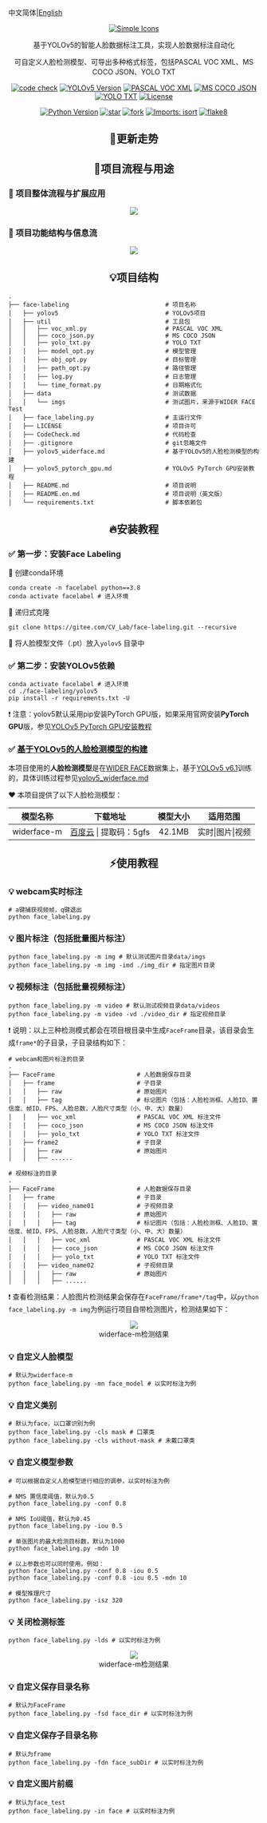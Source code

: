 中文简体|[English](./README.en.md)

<p align="center">
<a href="https://gitee.com/CV_Lab/face-labeling">
<img src="https://pycver.gitee.io/ows-pics/imgs/facelabeling_logo.png" alt="Simple Icons" >
</a>
<p align="center">
    基于YOLOv5的智能人脸数据标注工具，实现人脸数据标注自动化
</p>
<p align="center">
    可自定义人脸检测模型、可导出多种格式标签，包括PASCAL VOC XML、MS COCO JSON、YOLO TXT
</p>
</p>
<p align="center">
<a href="./CodeCheck.md"><img src="https://img.shields.io/badge/CodeCheck-passing-success" alt="code check" /></a>
<a href="https://github.com/ultralytics/yolov5"><img src="https://img.shields.io/badge/YOLOv5-v6.1-blue" alt="YOLOv5 Version" /></a>
<a href="http://host.robots.ox.ac.uk/pascal/VOC/"><img src="https://img.shields.io/badge/PASCAL%20VOC-XML-blue" alt="PASCAL VOC XML" /></a>
<a href="https://cocodataset.org/"><img src="https://img.shields.io/badge/MS%20COCO-JSON-brightgreen" alt="MS COCO JSON" /></a>
<a href="https://pjreddie.com/darknet/"><img src="https://img.shields.io/badge/YOLO-TXT-orange" alt="YOLO TXT" /></a>
<a href="https://gitee.com/CV_Lab/yolov5_rt_tfjs/blob/master/LICENSE"><img src="https://img.shields.io/badge/License-GPL--3.0-blue" alt="License" /></a>
</p>
<p align="center">
<a href="#"><img src="https://img.shields.io/badge/Python-3.8%2B-blue?logo=python" alt="Python Version" /></a>
<a href='https://gitee.com/CV_Lab/face-labeling/stargazers'><img src='https://gitee.com/CV_Lab/face-labeling/badge/star.svg?theme=dark' alt='star'></img></a>
<a href='https://gitee.com/CV_Lab/face-labeling/members'><img src='https://gitee.com/CV_Lab/face-labeling/badge/fork.svg?theme=dark' alt='fork'></img></a>
<a href="https://pycqa.github.io/isort/"><img src="https://img.shields.io/badge/%20imports-isort-%231674b1?style=flat&labelColor=ef8336" alt="Imports: isort"></a>
<a href="https://github.com/PyCQA/flake8"><img src="https://img.shields.io/badge/PyCQA-flake8-brightgreen" alt="flake8"></a>
</p>







<h2 align="center">🚀更新走势</h2>



<h2 align="center">💎项目流程与用途</h2>

### 📌 项目整体流程与扩展应用

<div align="center" >
<img src="https://pycver.gitee.io/ows-pics/imgs/face_labeling_work_flow.png">
</div>

### 📌 项目功能结构与信息流

<div align="center" >
<img src="https://pycver.gitee.io/ows-pics/imgs/face_labeling_work_io.png">
</div>




<h2 align="center">💡项目结构</h2>

```
.
├── face-labeling							# 项目名称
│   ├── yolov5								# YOLOv5项目
│   ├── util								# 工具包
│   │   ├── voc_xml.py						# PASCAL VOC XML
│   │   ├── coco_json.py					# MS COCO JSON
│   │   ├── yolo_txt.py						# YOLO TXT
│   │   ├── model_opt.py					# 模型管理
│   │   ├── obj_opt.py						# 目标管理
│   │   ├── path_opt.py						# 路径管理
│   │   ├── log.py							# 日志管理
│   │   └── time_format.py					# 日期格式化
│   ├── data								# 测试数据
│   │   └── imgs							# 测试图片，来源于WIDER FACE Test
│   ├── face_labeling.py					# 主运行文件
│   ├── LICENSE								# 项目许可
│   ├── CodeCheck.md						# 代码检查
│   ├── .gitignore							# git忽略文件
│   ├── yolov5_widerface.md					# 基于YOLOv5的人脸检测模型的构建
│   ├── yolov5_pytorch_gpu.md				# YOLOv5 PyTorch GPU安装教程
│   ├── README.md							# 项目说明
│   ├── README.en.md						# 项目说明（英文版）
│   └── requirements.txt					# 脚本依赖包
```



<h2 align="center">🔥安装教程</h2>

### ✅ 第一步：安装Face Labeling

📌 创建conda环境

```shell
conda create -n facelabel python==3.8
conda activate facelabel # 进入环境
```

📌 递归式克隆

```shell
git clone https://gitee.com/CV_Lab/face-labeling.git --recursive
```

📌 将人脸模型文件（.pt）放入`yolov5` 目录中



### ✅ 第二步：安装YOLOv5依赖

```shell
conda activate facelabel # 进入环境
cd ./face-labeling/yolov5
pip install -r requirements.txt -U
```

❗ 注意：yolov5默认采用pip安装PyTorch GPU版，如果采用官网安装**PyTorch GPU**版，参见[YOLOv5 PyTorch GPU安装教程](./yolov5_pytorch_gpu.md)



### ✅ [基于YOLOv5的人脸检测模型的构建](./yolov5_widerface.md)

本项目使用的**人脸检测模型**是在[WIDER FACE](http://shuoyang1213.me/WIDERFACE/)数据集上，基于[YOLOv5 v6.1](https://github.com/ultralytics/yolov5)训练的，具体训练过程参见[yolov5_widerface.md](./yolov5_widerface.md)

❤️ 本项目提供了以下人脸检测模型：

|  模型名称   |                           下载地址                           | 模型大小 |     适用范围     |
| :---------: | :----------------------------------------------------------: | :------: | :--------------: |
| widerface-m | [百度云](https://pan.baidu.com/s/19cIqLc05EbyxxEVMX7Lr3g) \| 提取码：5gfs |  42.1MB  | 实时\|图片\|视频 |




<h2 align="center">⚡使用教程</h2>

### 💡 webcam实时标注

```shell
# a键捕获视频帧，q键退出
python face_labeling.py
```



### 💡 图片标注（包括批量图片标注）

```shell
python face_labeling.py -m img # 默认测试图片目录data/imgs
python face_labeling.py -m img -imd ./img_dir # 指定图片目录
```



### 💡 视频标注（包括批量视频标注）

```shell
python face_labeling.py -m video # 默认测试视频目录data/videos
python face_labeling.py -m video -vd ./video_dir # 指定视频目录
```

❗ 说明：以上三种检测模式都会在项目根目录中生成`FaceFrame`目录，该目录会生成`frame*`的子目录，子目录结构如下：

```
# webcam和图片标注的目录
.
├── FaceFrame						# 人脸数据保存目录
│   ├── frame						# 子目录
│   │   ├── raw						# 原始图片
│   │   ├── tag						# 标记图片（包括：人脸检测框、人脸ID、置信度、帧ID、FPS、人脸总数，人脸尺寸类型（小、中、大）数量）
│   │   ├── voc_xml					# PASCAL VOC XML 标注文件
│   │   ├── coco_json				# MS COCO JSON 标注文件
│   │   ├── yolo_txt				# YOLO TXT 标注文件
│   ├── frame2						# 子目录
│   │   ├── raw						# 原始图片
│   │   ├── ......
```



```
# 视频标注的目录
.
├── FaceFrame						# 人脸数据保存目录
│   ├── frame						# 子目录
│	│   ├── video_name01			# 子视频目录
│   │   │   ├── raw					# 原始图片
│   │   │   ├── tag					# 标记图片（包括：人脸检测框、人脸ID、置信度、帧ID、FPS、人脸总数，人脸尺寸类型（小、中、大）数量）
│   │   │   ├── voc_xml				# PASCAL VOC XML 标注文件
│   │   │   ├── coco_json			# MS COCO JSON 标注文件
│   │   │   ├── yolo_txt			# YOLO TXT 标注文件
│	│   ├── video_name02			# 子视频目录
│   │   │   ├── raw					# 原始图片
│   │   │   ├── ......
```


❗ 查看检测结果：人脸图片检测结果会保存在`FaceFrame/frame*/tag`中，以`python face_labeling.py -m img`为例运行项目自带检测图片，检测结果如下：

<div align="center" >
<img src="https://pycver.gitee.io/ows-pics/imgs/widerface_m_img.jpg">
</div>

<div align="center" >
widerface-m检测结果
</div>



### 💡 自定义人脸模型

```shell
# 默认为widerface-m
python face_labeling.py -mn face_model # 以实时标注为例
```



### 💡 自定义类别

```shell
# 默认为face，以口罩识别为例
python face_labeling.py -cls mask # 口罩类
python face_labeling.py -cls without-mask # 未戴口罩类
```



### 💡 自定义模型参数

```shell
# 可以根据自定义人脸模型进行相应的调参，以实时标注为例

# NMS 置信度阈值，默认为0.5
python face_labeling.py -conf 0.8

# NMS IoU阈值，默认为0.45
python face_labeling.py -iou 0.5

# 单张图片的最大检测目标数，默认为1000
python face_labeling.py -mdn 10

# 以上参数也可以同时使用，例如：
python face_labeling.py -conf 0.8 -iou 0.5
python face_labeling.py -conf 0.8 -iou 0.5 -mdn 10

# 模型推理尺寸
python face_labeling.py -isz 320
```



### 💡 关闭检测标签

```shell
python face_labeling.py -lds # 以实时标注为例
```

<div align="center" >
<img src="https://pycver.gitee.io/ows-pics/imgs/widerface_m_label_dnt_show.jpg ">
</div>
<div align="center" >
widerface-m检测结果
</div>

### 💡 自定义保存目录名称

```shell
# 默认为FaceFrame
python face_labeling.py -fsd face_dir # 以实时标注为例
```



### 💡 自定义保存子目录名称

```shell
# 默认为frame
python face_labeling.py -fdn face_subDir # 以实时标注为例
```



### 💡 自定义图片前缀

```shell
# 默认为face_test
python face_labeling.py -in face # 以实时标注为例
```

